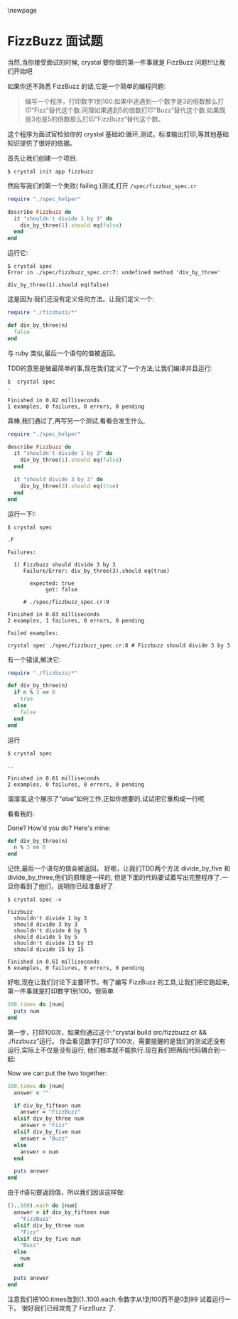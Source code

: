 ﻿\newpage

# FizzBuzz 面试题

当然,当你接受面试的时候, crystal 要你做的第一件事就是 FizzBuzz 问题!!!让我们开始吧

如果你还不熟悉 FizzBuzz 的话,它是一个简单的编程问题:

> 编写一个程序，打印数字1到100.如果中途遇到一个数字是3的倍数那么打
> 印“Fizz”替代这个数.同理如果遇到5的倍数打印“Buzz”替代这个数.如果既
> 是3也是5的倍数那么打印“FizzBuzz”替代这个数。

这个程序为面试官检验你的 crystal 基础如:循环,测试，标准输出打印,等其他基础知识提供了很好的依据。

首先让我们创建一个项目.

    $ crystal init app fizzbuzz

然后写我们的第一个失败( failing )测试,打开 `/spec/fizzbuz_spec.cr`

```ruby
require "./spec_helper"

describe Fizzbuzz do
  it "shouldn't divide 1 by 3" do
    div_by_three(1).should eq(false)
  end
end
```

运行它:

    $ crystal spec
    Error in ./spec/fizzbuzz_spec.cr:7: undefined method 'div_by_three'

    div_by_three(1).should eq(false)


这是因为:我们还没有定义任何方法。让我们定义一个:

```ruby
require "./fizzbuzz/*"

def div_by_three(n)
  false
end
```

与 ruby 类似,最后一个语句的值被返回。

TDD的意思是做最简单的事,现在我们定义了一个方法,让我们编译并且运行:

    $  crystal spec
    .

    Finished in 0.82 milliseconds
    1 examples, 0 failures, 0 errors, 0 pending


真棒,我们通过了,再写另一个测试,看看会发生什么,

```ruby
require "./spec_helper"

describe Fizzbuzz do
  it "shouldn't divide 1 by 3" do
    div_by_three(1).should eq(false)
  end

  it "should divide 3 by 3" do
    div_by_three(3).should eq(true)
  end
end
```

运行一下!:

    $ crystal spec

    .F

    Failures:

      1) Fizzbuzz should divide 3 by 3
         Failure/Error: div_by_three(3).should eq(true)

           expected: true
                got: false

         # ./spec/fizzbuzz_spec.cr:9

    Finished in 0.83 milliseconds
    2 examples, 1 failures, 0 errors, 0 pending

    Failed examples:

    crystal spec ./spec/fizzbuzz_spec.cr:8 # Fizzbuzz should divide 3 by 3

有一个错误,解决它:

```ruby
require "./fizzbuzz/*"

def div_by_three(n)
  if n % 3 == 0
    true
  else
    false
  end
end
```

运行

    $ crystal spec

    ..

    Finished in 0.61 milliseconds
    2 examples, 0 failures, 0 errors, 0 pending

溜溜溜,这个展示了“else”如何工作,正如你想要的,试试把它重构成一行呢

看看我的:

Done? How'd you do? Here's mine:

```ruby
def div_by_three(n)
  n % 3 == 0
end
```

记住,最后一个语句的值会被返回。
好啦，让我们TDD两个方法 divide_by_five 和 divide_by_three,他们的原理是一样的,
但是下面的代码要试着写出完整程序了.一旦你看到了他们，说明你已经准备好了.


    $ crystal spec -v

    Fizzbuzz
      shouldn't divide 1 by 3
      should divide 3 by 3
      shouldn't divide 8 by 5
      should divide 5 by 5
      shouldn't divide 13 by 15
      should divide 15 by 15

    Finished in 0.61 milliseconds
    6 examples, 0 failures, 0 errors, 0 pending

好啦,现在让我们讨论下主要环节。有了编写 FizzBuzz 的工具,让我们把它跑起来,第一件事就是打印数字1到100。很简单

```ruby
100.times do |num|
  puts num
end
```

第一步，打印100次，如果你通过这个:“crystal build src/fizzbuzz.cr && ./fizzbuzz”运行。
你会看见数字打印了100次，需要提醒的是我们的测试还没有运行,实际上不仅是没有运行,
他们根本就不能执行.现在我们把两段代码耦合到一起:

Now we can put the two together:

```ruby
100.times do |num|
  answer = ""

  if div_by_fifteen num
    answer = "FizzBuzz"
  elsif div_by_three num
    answer = "Fizz"
  elsif div_by_five num
    answer = "Buzz"
  else
    answer = num
  end

  puts answer
end
```

由于if语句要返回值，所以我们因该这样做:

```ruby
(1..100).each do |num|
  answer = if div_by_fifteen num
    "FizzBuzz"
  elsif div_by_three num
    "Fizz"
  elsif div_by_five num
    "Buzz"
  else
    num
  end

  puts answer
end
```

注意我们把100.times改到(1..100).each.令数字从1到100而不是0到99
试着运行一下。
很好我们已经攻克了 FizzBuzz 了.
